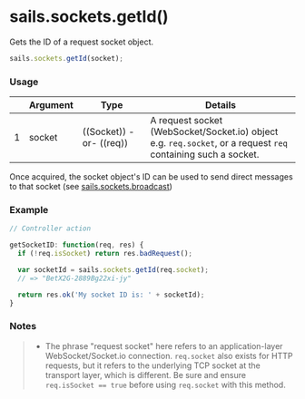 # sails.sockets.getId()

Gets the ID of a request socket object.

```javascript
sails.sockets.getId(socket);
```

### Usage

|   |          Argument           | Type                | Details
|---| --------------------------- | ------------------- | -----------
| 1 |           socket            | ((Socket)) -or- ((req))          | A request socket (WebSocket/Socket.io) object <br/> e.g. `req.socket`, or a request `req` containing such a socket.


Once acquired, the socket object's ID can be used to send direct messages to that socket (see [sails.sockets.broadcast](http://sailsjs.org/documentation/reference/websockets/sails.sockets/sails.sockets.broadcast.html))


### Example
```javascript
// Controller action

getSocketID: function(req, res) {
  if (!req.isSocket) return res.badRequest();

  var socketId = sails.sockets.getId(req.socket);
  // => "BetX2G-2889Bg22xi-jy"

  return res.ok('My socket ID is: ' + socketId);
}
```


### Notes
> + The phrase "request socket" here refers to an application-layer WebSocket/Socket.io connection.  `req.socket` also exists for HTTP requests, but it refers to the underlying TCP socket at the transport layer, which is different.  Be sure and ensure `req.isSocket == true` before using `req.socket` with this method.


<docmeta name="displayName" value="sails.sockets.getId()">
